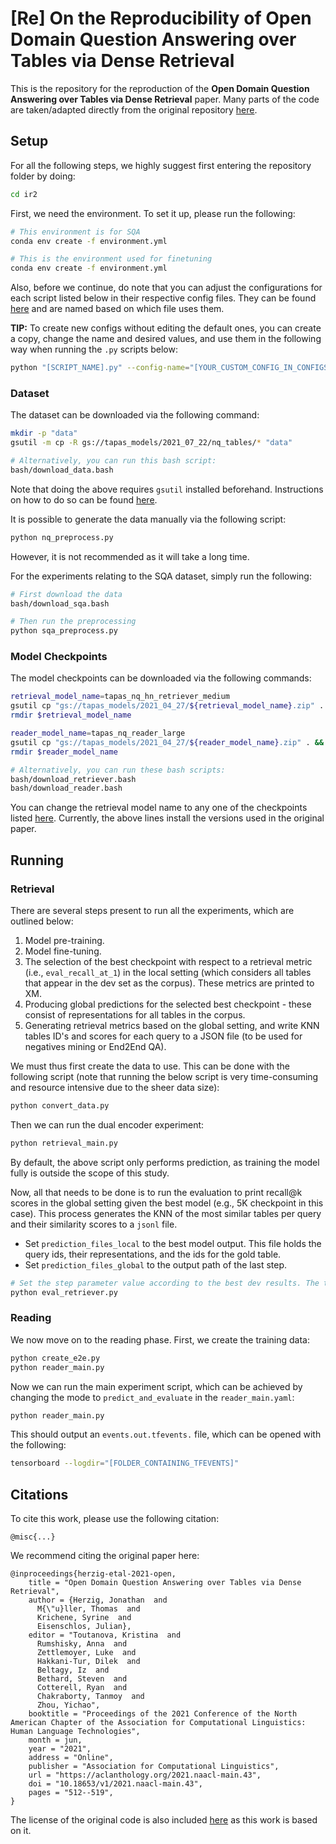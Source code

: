 # **[Re] On the Reproducibility of Open Domain Question Answering over Tables via Dense Retrieval**

This is the repository for the reproduction of the **Open Domain Question Answering over Tables via Dense Retrieval** paper. Many parts of the code are taken/adapted directly from the original repository [here](https://github.com/google-research/tapas/blob/master/DENSE_TABLE_RETRIEVER.md).

## **Setup**

For all the following steps, we highly suggest first entering the repository folder by doing:

```sh
cd ir2
```

First, we need the environment. To set it up, please run the following:

```sh
# This environment is for SQA
conda env create -f environment.yml

# This is the environment used for finetuning
conda env create -f environment.yml
```

Also, before we continue, do note that you can adjust the configurations for each script listed below in their respective config files. They can be found [here](configs) and are named based on which file uses them.

**TIP:** To create new configs without editing the default ones, you can create a copy, change the name and desired values, and use them in the following way when running the `.py` scripts below:

```sh
python "[SCRIPT_NAME].py" --config-name="[YOUR_CUSTOM_CONFIG_IN_CONFIGS].yaml"
```

### **Dataset**

The dataset can be downloaded via the following command:

```sh
mkdir -p "data"
gsutil -m cp -R gs://tapas_models/2021_07_22/nq_tables/* "data"

# Alternatively, you can run this bash script:
bash/download_data.bash
```

Note that doing the above requires `gsutil` installed beforehand. Instructions on how to do so can be found [here](https://cloud.google.com/storage/docs/gsutil_install).

It is possible to generate the data manually via the following script:
```sh
python nq_preprocess.py
```

However, it is not recommended as it will take a long time.

For the experiments relating to the SQA dataset, simply run the following:

```sh
# First download the data
bash/download_sqa.bash

# Then run the preprocessing
python sqa_preprocess.py
```


### **Model Checkpoints**

The model checkpoints can be downloaded via the following commands:

```sh
retrieval_model_name=tapas_nq_hn_retriever_medium
gsutil cp "gs://tapas_models/2021_04_27/${retrieval_model_name}.zip" . && unzip "${retrieval_model_name}.zip"
rmdir $retrieval_model_name

reader_model_name=tapas_nq_reader_large
gsutil cp "gs://tapas_models/2021_04_27/${reader_model_name}.zip" . && unzip "${reader_model_name}.zip"
rmdir $reader_model_name

# Alternatively, you can run these bash scripts:
bash/download_retriever.bash
bash/download_reader.bash
```

You can change the retrieval model name to any one of the checkpoints listed [here](misc/model_list.md). Currently, the above lines install the versions used in the original paper.

## **Running**

### **Retrieval**

There are several steps present to run all the experiments, which are outlined below:

1.  Model pre-training.
2.  Model fine-tuning.
3.  The selection of the best checkpoint with respect to a retrieval metric (i.e., `eval_recall_at_1`) in the local setting (which considers all tables that appear in the dev set as the corpus). These metrics are printed to XM.
4.  Producing global predictions for the selected best checkpoint - these consist of representations for all tables in the corpus.
5.  Generating retrieval metrics based on the global setting, and write KNN tables ID's and scores for each query to a JSON file (to be used for negatives mining or End2End QA).


We must thus first create the data to use. This can be done with the following script (note that running the below script is very time-consuming and resource intensive due to the sheer data size):
```sh
python convert_data.py
```

Then we can run the dual encoder experiment:
```sh
python retrieval_main.py
```

By default, the above script only performs prediction, as training the model fully is outside the scope of this study.

Now, all that needs to be done is to run the evaluation to print recall@k scores in the global setting given the best
model (e.g., 5K checkpoint in this case). This process generates the KNN of the most similar tables per query and their similarity scores to a `jsonl` file.

*   Set `prediction_files_local` to the best model output. This file holds the query ids, their representations, and the ids for the gold table.
*   Set `prediction_files_global` to the output path of the last step.

```sh
# Set the step parameter value according to the best dev results. The train and tables predictions generated in the previous step will only exist for this step.
python eval_retriever.py
```

### **Reading**

We now move on to the reading phase. 
First, we create the training data:
```sh
python create_e2e.py
python reader_main.py 
```

Now we can run the main experiment script, which can be achieved by changing the mode to `predict_and_evaluate` in the `reader_main.yaml`:
```sh
python reader_main.py 
```

This should output an `events.out.tfevents.` file, which can be opened with the following:
```sh
tensorboard --logdir="[FOLDER_CONTAINING_TFEVENTS]"
```

## **Citations**

To cite this work, please use the following citation:
```
@misc{...}
```

We recommend citing the original paper here:
```
@inproceedings{herzig-etal-2021-open,
    title = "Open Domain Question Answering over Tables via Dense Retrieval",
    author = {Herzig, Jonathan  and
      M{\"u}ller, Thomas  and
      Krichene, Syrine  and
      Eisenschlos, Julian},
    editor = "Toutanova, Kristina  and
      Rumshisky, Anna  and
      Zettlemoyer, Luke  and
      Hakkani-Tur, Dilek  and
      Beltagy, Iz  and
      Bethard, Steven  and
      Cotterell, Ryan  and
      Chakraborty, Tanmoy  and
      Zhou, Yichao",
    booktitle = "Proceedings of the 2021 Conference of the North American Chapter of the Association for Computational Linguistics: Human Language Technologies",
    month = jun,
    year = "2021",
    address = "Online",
    publisher = "Association for Computational Linguistics",
    url = "https://aclanthology.org/2021.naacl-main.43",
    doi = "10.18653/v1/2021.naacl-main.43",
    pages = "512--519",
}

```

The license of the original code is also included [here](LICENSE) as this work is based on it.

